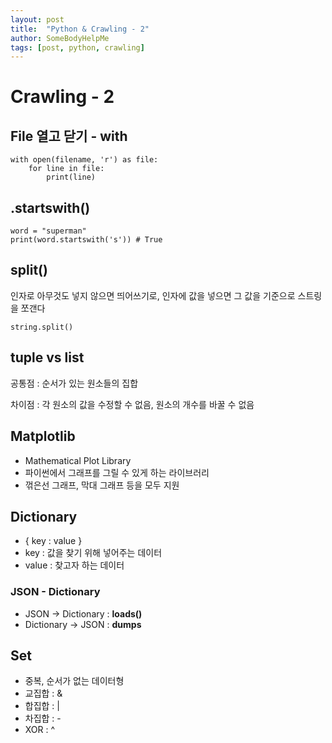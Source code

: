 ```yaml
---
layout: post
title:  "Python & Crawling - 2"
author: SomeBodyHelpMe
tags: [post, python, crawling]
---
```

# Crawling - 2

## File 열고 닫기 - with

```
with open(filename, 'r') as file:
	for line in file:
		print(line)
```



## .startswith()

```
word = "superman"
print(word.startswith('s'))	# True
```



## split()

인자로 아무것도 넣지 않으면 띄어쓰기로, 인자에 값을 넣으면 그 값을 기준으로 스트링을 쪼갠다

```
string.split()
```



## tuple vs list

공통점 : 순서가 있는 원소들의 집합

차이점 : 각 원소의 값을 수정할 수 없음, 원소의 개수를 바꿀 수 없음



## Matplotlib

* Mathematical Plot Library
* 파이썬에서 그래프를 그릴 수 있게 하는 라이브러리
* 꺾은선 그래프, 막대 그래프 등을 모두 지원



## Dictionary

* { key : value }
* key : 값을 찾기 위해 넣어주는 데이터
* value : 찾고자 하는 데이터



### JSON - Dictionary

* JSON -> Dictionary : **loads()**
* Dictionary -> JSON : **dumps**



## Set

* 중복, 순서가 없는 데이터형
* 교집합 : &
* 합집합 : |
* 차집합 : -
* XOR : ^